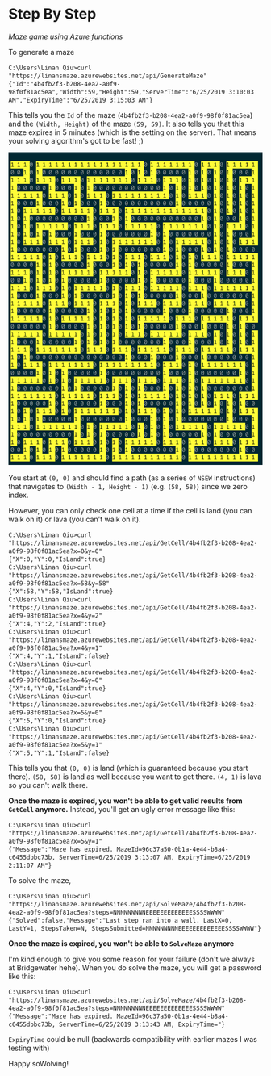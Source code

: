 # Step By Step

*Maze game using Azure functions*

To generate a maze

```
C:\Users\Linan Qiu>curl "https://linansmaze.azurewebsites.net/api/GenerateMaze"
{"Id":"4b4fb2f3-b208-4ea2-a0f9-98f0f81ac5ea","Width":59,"Height":59,"ServerTime":"6/25/2019 3:10:03 AM","ExpiryTime":"6/25/2019 3:15:03 AM"}
```

This tells you the `Id` of the maze (`4b4fb2f3-b208-4ea2-a0f9-98f0f81ac5ea`) and the `(Width, Height)` of the maze `(59, 59)`. It also tells you that this maze expires in 5 minutes (which is the setting on the server). That means your solving algorithm's got to be fast! ;)

![mazescreenshot.png](mazescreenshot.png)

You start at `(0, 0)` and should find a path (as a series of `NSEW` instructions) that navigates to `(Width - 1, Height - 1)` (e.g. `(58, 58)`) since we zero index.

However, you can only check one cell at a time if the cell is land (you can walk on it) or lava (you can't walk on it).

```
C:\Users\Linan Qiu>curl "https://linansmaze.azurewebsites.net/api/GetCell/4b4fb2f3-b208-4ea2-a0f9-98f0f81ac5ea?x=0&y=0"
{"X":0,"Y":0,"IsLand":true}
C:\Users\Linan Qiu>curl "https://linansmaze.azurewebsites.net/api/GetCell/4b4fb2f3-b208-4ea2-a0f9-98f0f81ac5ea?x=58&y=58"
{"X":58,"Y":58,"IsLand":true}
C:\Users\Linan Qiu>curl "https://linansmaze.azurewebsites.net/api/GetCell/4b4fb2f3-b208-4ea2-a0f9-98f0f81ac5ea?x=4&y=2"
{"X":4,"Y":2,"IsLand":true}
C:\Users\Linan Qiu>curl "https://linansmaze.azurewebsites.net/api/GetCell/4b4fb2f3-b208-4ea2-a0f9-98f0f81ac5ea?x=4&y=1"
{"X":4,"Y":1,"IsLand":false}
C:\Users\Linan Qiu>curl "https://linansmaze.azurewebsites.net/api/GetCell/4b4fb2f3-b208-4ea2-a0f9-98f0f81ac5ea?x=4&y=0"
{"X":4,"Y":0,"IsLand":true}
C:\Users\Linan Qiu>curl "https://linansmaze.azurewebsites.net/api/GetCell/4b4fb2f3-b208-4ea2-a0f9-98f0f81ac5ea?x=5&y=0"
{"X":5,"Y":0,"IsLand":true}
C:\Users\Linan Qiu>curl "https://linansmaze.azurewebsites.net/api/GetCell/4b4fb2f3-b208-4ea2-a0f9-98f0f81ac5ea?x=5&y=1"
{"X":5,"Y":1,"IsLand":false}
```

This tells you that `(0, 0)` is land (which is guaranteed because you start there). `(58, 58)` is land as well because you want to get there. `(4, 1)` is lava so you can't walk there.

**Once the maze is expired, you won't be able to get valid results from `GetCell` anymore.** Instead, you'll get an ugly error message like this:

```
C:\Users\Linan Qiu>curl "https://linansmaze.azurewebsites.net/api/GetCell/4b4fb2f3-b208-4ea2-a0f9-98f0f81ac5ea?x=5&y=1"
{"Message":"Maze has expired. MazeId=96c37a50-0b1a-4e44-b8a4-c6455dbbc73b, ServerTime=6/25/2019 3:13:07 AM, ExpiryTime=6/25/2019 2:11:07 AM"}
```

To solve the maze,

```
C:\Users\Linan Qiu>curl "https://linansmaze.azurewebsites.net/api/SolveMaze/4b4fb2f3-b208-4ea2-a0f9-98f0f81ac5ea?steps=NNNNNNNNNEEEEEEEEEEEEESSSSWWWW"
{"Solved":false,"Message":"Last step ran into a wall. LastX=0, LastY=1, StepsTaken=N, StepsSubmitted=NNNNNNNNNEEEEEEEEEEEEESSSSWWWW"}
```

**Once the maze is expired, you won't be able to `SolveMaze` anymore**

I'm kind enough to give you some reason for your failure (don't we always at Bridgewater hehe). When you do solve the maze, you will get a password like this: 

```
C:\Users\Linan Qiu>curl "https://linansmaze.azurewebsites.net/api/SolveMaze/4b4fb2f3-b208-4ea2-a0f9-98f0f81ac5ea?steps=NNNNNNNNNEEEEEEEEEEEEESSSSWWWW"
{"Message":"Maze has expired. MazeId=96c37a50-0b1a-4e44-b8a4-c6455dbbc73b, ServerTime=6/25/2019 3:13:43 AM, ExpiryTime="}
```

`ExpiryTime` could be null (backwards compatibility with earlier mazes I was testing with)

Happy soWolving!
